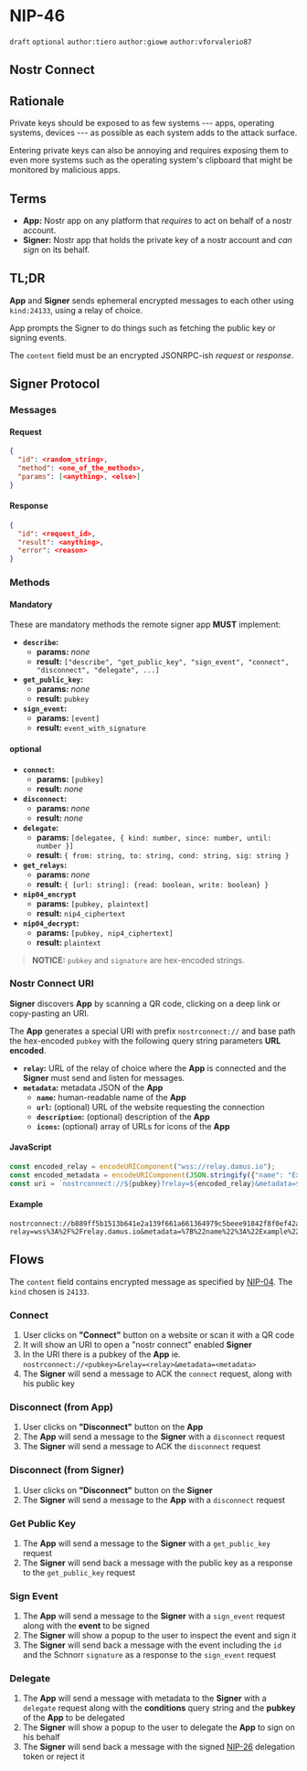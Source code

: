 # NIP-46

`draft` `optional` `author:tiero` `author:giowe` `author:vforvalerio87`

## Nostr Connect

## Rationale

Private keys should be exposed to as few systems --- apps, operating systems, devices --- as possible as each system adds to the attack surface.

Entering private keys can also be annoying and requires exposing them to even more systems such as the operating system's clipboard that might be monitored by malicious apps.

## Terms

- **App:** Nostr app on any platform that _requires_ to act on behalf of a nostr account.
- **Signer:** Nostr app that holds the private key of a nostr account and _can sign_ on its behalf.

## TL;DR

**App** and **Signer** sends ephemeral encrypted messages to each other using `kind:24133`, using a relay of choice.

App prompts the Signer to do things such as fetching the public key or signing events.

The `content` field must be an encrypted JSONRPC-ish _request_ or _response_.

## Signer Protocol

### Messages

#### Request

```json
{
  "id": <random_string>,
  "method": <one_of_the_methods>,
  "params": [<anything>, <else>]
}
```

#### Response

```json
{
  "id": <request_id>,
  "result": <anything>,
  "error": <reason>
}
```

### Methods

#### Mandatory

These are mandatory methods the remote signer app **MUST** implement:

- **`describe`:**
  - **params:** _none_
  - **result:** `["describe", "get_public_key", "sign_event", "connect", "disconnect", "delegate", ...]`
- **`get_public_key`:**
  - **params:** _none_
  - **result:** `pubkey`
- **`sign_event`:**
  - **params:** `[event]`
  - **result:** `event_with_signature`

#### optional

- **`connect`:**
  - **params:** `[pubkey]`
  - **result:** _none_
- **`disconnect`:**
  - **params:** _none_
  - **result:** _none_
- **`delegate`:**
  - **params:** `[delegatee, { kind: number, since: number, until: number }]`
  - **result:** `{ from: string, to: string, cond: string, sig: string }`
- **`get_relays`:**
  - **params:** _none_
  - **result:** `{ [url: string]: {read: boolean, write: boolean} }`
- **`nip04_encrypt`**
  - **params:** `[pubkey, plaintext]`
  - **result:** `nip4_ciphertext`
- **`nip04_decrypt`:**
  - **params:** `[pubkey, nip4_ciphertext]`
  - **result:** `plaintext`

> **NOTICE:** `pubkey` and `signature` are hex-encoded strings.

### Nostr Connect URI

**Signer** discovers **App** by scanning a QR code, clicking on a deep link or copy-pasting an URI.

The **App** generates a special URI with prefix `nostrconnect://` and base path the hex-encoded `pubkey` with the following query string parameters **URL encoded**.

- **`relay`:** URL of the relay of choice where the **App** is connected and the **Signer** must send and listen for messages.
- **`metadata`:** metadata JSON of the **App**
  - **`name`:** human-readable name of the **App**
  - **`url`:** (optional) URL of the website requesting the connection
  - **`description`:** (optional) description of the **App**
  - **`icons`:** (optional) array of URLs for icons of the **App**

#### JavaScript

```javascript
const encoded_relay = encodeURIComponent("wss://relay.damus.io");
const encoded_metadata = encodeURIComponent(JSON.stringify({"name": "Example"}));
const uri = `nostrconnect://${pubkey}?relay=${encoded_relay}&metadata=${encoded_metadata}`;
```

#### Example

```text
nostrconnect://b889ff5b1513b641e2a139f661a661364979c5beee91842f8f0ef42ab558e9d4?relay=wss%3A%2F%2Frelay.damus.io&metadata=%7B%22name%22%3A%22Example%22%7D
```

## Flows

The `content` field contains encrypted message as specified by [NIP-04](04.md).
The `kind` chosen is `24133`.

### Connect

1. User clicks on **"Connect"** button on a website or scan it with a QR code
2. It will show an URI to open a "nostr connect" enabled **Signer**
3. In the URI there is a pubkey of the **App** ie. `nostrconnect://<pubkey>&relay=<relay>&metadata=<metadata>`
4. The **Signer** will send a message to ACK the `connect` request, along with his public key

### Disconnect (from App)

1. User clicks on **"Disconnect"** button on the **App**
2. The **App** will send a message to the **Signer** with a `disconnect` request
3. The **Signer** will send a message to ACK the `disconnect` request

### Disconnect (from Signer)

1. User clicks on **"Disconnect"** button on the **Signer**
2. The **Signer** will send a message to the **App** with a `disconnect` request

### Get Public Key

1. The **App** will send a message to the **Signer** with a `get_public_key` request
2. The **Signer** will send back a message with the public key as a response to the `get_public_key` request

### Sign Event

1. The **App** will send a message to the **Signer** with a `sign_event` request along with the **event** to be signed
2. The **Signer** will show a popup to the user to inspect the event and sign it
3. The **Signer** will send back a message with the event including the `id` and the Schnorr `signature` as a response to the `sign_event` request

### Delegate

1. The **App** will send a message with metadata to the **Signer** with a `delegate` request along with the **conditions** query string and the **pubkey** of the **App** to be delegated
2. The **Signer** will show a popup to the user to delegate the **App** to sign on his behalf
3. The **Signer** will send back a message with the signed [NIP-26](26.md) delegation token or reject it

